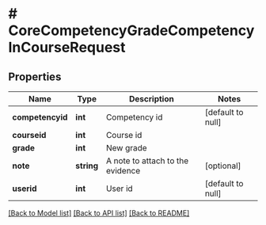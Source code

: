 # # CoreCompetencyGradeCompetencyInCourseRequest

## Properties

Name | Type | Description | Notes
------------ | ------------- | ------------- | -------------
**competencyid** | **int** | Competency id | [default to null]
**courseid** | **int** | Course id |
**grade** | **int** | New grade |
**note** | **string** | A note to attach to the evidence | [optional]
**userid** | **int** | User id | [default to null]

[[Back to Model list]](../../README.md#models) [[Back to API list]](../../README.md#endpoints) [[Back to README]](../../README.md)
